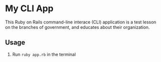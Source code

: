 # My CLI App

This Ruby on Rails command-line interace (CLI) application is a test lesson on the branches of government, and educates about their organization.

## Usage

1. Run ```ruby app.rb``` in the terminal
